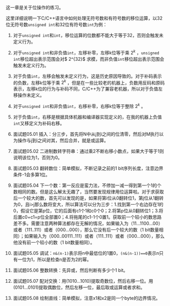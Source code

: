 这一章是关于位操作的练习。

这里详细说明一下C/C++语言中如何处理无符号数和有符号数的移位运算，以32位无符号数`unsigned int`和32位有符号数`int`为例：

1. 对于`unsigned int`和`int`，移位运算的位数都不能大于等于32，否则会触发未定义行为。
2. 对于`unsigned int`和非负值`int`，左移补零，左移k位等于乘 $2^k$  ，`unsigned int`移位超出表示范围会对$ 2^{32}$ 求模，而非负值`int`移位超出表示范围会触发未定义行为。
3. 对于负值`int`，左移会触发未定义行为，这是历史原因导致的。对于补码表示的负数，左移k位等于乘 $2^k$  ，但是在一些比较老的机器上，负数用反码和原码表示，左移k位的行为与补码不同，C/C++为了兼容老机器，所以对于负值左移操作未定义。
4. 对于`unsigned int`和非负值`int`，右移补零，右移k位等于整除 $2^k$  。
5. 对于负值`int`，右移是根据具体机器和编译器实现定义的，在我的机器上负值`int`又移定义为补码右移。

1. 面试题05.01 插入：分三步，首先将N中从j到i之间的位清零，然后对M执行以为操作与j到i之间对其，然后合并，就是或运算。
2. 面试题05.02 二进制数转字符串：通过乘2不断右移小数点，如果大于等于1则说明该位为1，否则为0。
3. 面试题05.03 翻转数位：简单模拟，不断记录之前的1 bit序列长度，注意边界条件-1会多算1位。
4. 面试题05.04 下一个数：第一反应是蛮力法，不停加一减一得到第一个1的个数相同的数。但是这么解太无趣了，当然要发现规律用位运算啦。对于求获取后一个较大的数，首先可以发现的是，如果将第i位从0翻转位1，第j位从1翻转为0，且i>j那么数将变大，所以算法可以分为三步：1.找到第一个右边存在1的0，假设它是第p位，它的后面有c1个1和c0个0；2.将第p位从0翻转位1；3.将后置c0+c1=p位全部置0；4.将拖尾的c1-1个0置1。获取前一个较小的数思路差不多。需要注意两种算法都存在无解的情况，如果输入为（11...1100...00）或者（111..111）或者（000...000），那么它没有后一个较大的数（1 bit数量相同）；如果输入为（000..00111..111）或者（111..111）或者（000...000），那么他没有前一个较小的数（1 bit数量相同）。
5. 面试题05.05 调试：`n&(n-1)`表示将n中最低位的1置0，`(n&(n-1))==0`表示n只有一位为1，所以是检查n是否为2的幂。
6. 面试题05.06 整数转换：先异或，然后判断有多少个1 bit。
7. 面试题05.07 配对交换：用(1010...1010)提取奇数位，然后右移一位。用(0101...0101)提取偶数位，然后左移一位，最后取或运算或者求和。
8. 面试题05.08 绘制直线：简单模拟，注意x1和x2是同一个byte的边界情况。